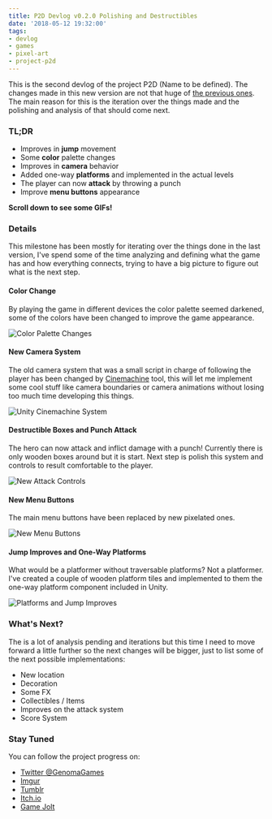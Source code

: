 ```yaml
---
title: P2D Devlog v0.2.0 Polishing and Destructibles
date: '2018-05-12 19:32:00'
tags:
- devlog
- games
- pixel-art
- project-p2d
---
```


This is the second devlog of the project P2D (Name to be defined). The changes made in this new version are not that huge of [the previous ones](http://genomagames.com/2018/04/19/p2d-devlog-v0-1-0-getting-started/). The main reason for this is the iteration over the things made and the polishing and analysis of that should come next.

### TL;DR

- Improves in **jump** movement
- Some **color** palette changes
- Improves in **camera** behavior
- Added one-way **platforms** and implemented in the actual levels
- The player can now **attack** by throwing a punch
- Improve **menu buttons** appearance

**Scroll down to see some GIFs!**

### Details

This milestone has been mostly for iterating over the things done in the last version, I've spend some of the time analyzing and defining what the game has and how everything connects, trying to have a big picture to figure out what is the next step.

#### Color Change

By playing the game in different devices the color palette seemed darkened, some of the colors have been changed to improve the game appearance.

![Color Palette Changes](https://i.imgur.com/QjuUeUq.gif)

#### New Camera System

The old camera system that was a small script in charge of following the player has been changed by [Cinemachine](https://assetstore.unity.com/packages/essentials/cinemachine-79898) tool, this will let me implement some cool stuff like camera boundaries or camera animations without losing too much time developing this things.

![Unity Cinemachine System](https://i.imgur.com/ax5ERdy.gif)

#### Destructible Boxes and Punch Attack

The hero can now attack and inflict damage with a punch! Currently there is only wooden boxes around but it is start. Next step is polish this system and controls to result comfortable to the player.

![New Attack Controls](https://i.imgur.com/h26DNEN.gif)

#### New Menu Buttons

The main menu buttons have been replaced by new pixelated ones.

![New Menu Buttons](https://i.imgur.com/TlWWxpr.png)

#### Jump Improves and One-Way Platforms

What would be a platformer without traversable platforms? Not a platformer. I've created a couple of wooden platform tiles and implemented to them the one-way platform component included in Unity.

![Platforms and Jump Improves](https://i.imgur.com/GIjVsKA.gif)

### What's Next?

The is a lot of analysis pending and iterations but this time I need to move forward a little further so the next changes will be bigger, just to list some of the next possible implementations:

- New location
- Decoration
- Some FX
- Collectibles / Items
- Improves on the attack system
- Score System

### Stay Tuned

You can follow the project progress on:
- [Twitter @GenomaGames](https://twitter.com/GenomaGames)
- [Imgur](https://genomagames.imgur.com/)
- [Tumblr](https://genomagames.tumblr.com)
- [Itch.io](https://genomagames.itch.io/project-p2d)
- [Game Jolt](https://genomagames.gamejolt.io/project-p2d)